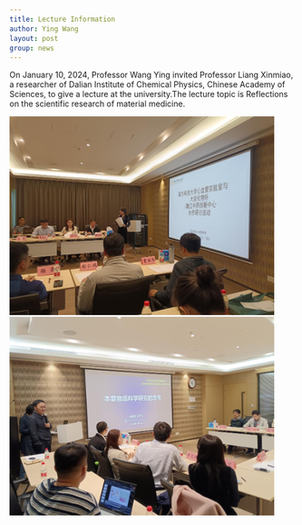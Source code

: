 ```yaml
---
title: Lecture Information
author: Ying Wang
layout: post
group: news
---
```


On January 10, 2024, Professor Wang Ying invited Professor Liang Xinmiao, a researcher of Dalian Institute of Chemical Physics, Chinese Academy of Sciences, to give a lecture at the university.The lecture topic is Reflections on the scientific research of material medicine.


<img src="/docs/images/Lecture06.jpg" alt="image01" style="max-width: 500px; max-height: 350px;">

<img src="/docs/images/Lecture07.jpg" alt="image01" style="max-width: 500px; max-height: 350px;">



